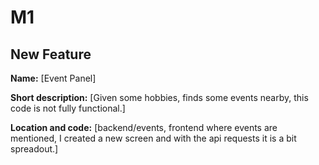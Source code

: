 # M1

## New Feature

**Name:** [Event Panel]

**Short description:** [Given some hobbies, finds some events nearby, this code is not fully functional.]

**Location and code:** [backend/events, frontend where events are mentioned, I created a new screen and with the api requests it is a bit spreadout.]
